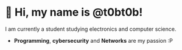 # 👋 Hi, my name is @t0bt0b!

I am currently a student studying electronics and computer science.
- **Programming**, **cybersecurity** and **Networks** are my passion :P
 
<!--- 👀 I’m interested in programming 
- 🌱 I’m currently learning ...
- 💞️ I’m looking to collaborate on ...
- 📫 How to reach me ...--->

<!---
t0bt0b/t0bt0b is a ✨ special ✨ repository because its `README.md` (this file) appears on your GitHub profile.
You can click the Preview link to take a look at your changes.
--->
